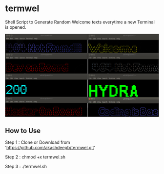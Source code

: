 # termwel
Shell Script to Generate Random Welcome texts everytime a new Terminal is opened.

<img src="termshot.png">

## How to Use 
Step 1 : Clone or Download from 'https://github.com/akashdeepb/termwel.git'

Step 2 : chmod +x termwel.sh

Step 3 : ./termwel.sh
